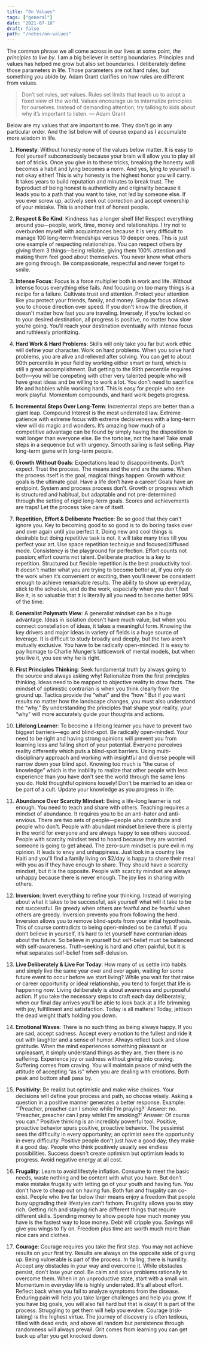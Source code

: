 ```yaml
---
title: "On Values"
tags: ["general"]
date: "2021-07-10"
draft: false
path: "/notes/on-values"
---
```


The common phrase we all come across in our lives at some point, _the principles to live by_. I am a big believer in setting boundaries. Principles and values has helped me grow but also set boundaries. I deliberately define those parameters in life. Those parameters are not hard rules, but something you abide by. Adam Grant clarifies on how rules are different from values.

> Don’t set rules, set values. Rules set limits that teach us to adopt a fixed view of the world. Values encourage us to internalize principles for ourselves. Instead of demanding attention, try talking to kids about why it’s important to listen. — Adam Grant

Below are my values that are important to me. They don't go in any particular order. And the list below will of course expand as I accumulate more wisdom in life.

1. **Honesty**: Without honesty none of the values below matter. It is easy to fool yourself subconsciously because your brain will allow you to play all sort of tricks. Once you give in to these tricks, breaking the honesty wall becomes a habit and lying becomes a norm. And yes, lying to yourself is not okay either! This is why honesty is the highest honor you will carry. It takes years to build reputation and minutes to break trust. The byproduct of being honest is authenticity and originality because it leads you to a path that you want to take, not led by someone else. If you ever screw up, actively seek out correction and accept ownership of your mistake. This is another trait of honest people.

2. **Respect & Be Kind**: Kindness has a longer shelf life! Respect everything around you—people, work, time, money and relationships. I try not to overburden myself with acquaintances because it is very difficult to manage 100 long-term friendships versus 10 deeper ones. This is just one example of respecting relationships. You can respect others by giving them 3 things—being reliable, giving them 100% attention and making them feel good about themselves. You never know what others are going through. Be compassionate, respectful and never forget to smile.

3. **Intense Focus**: Focus is a force multiplier both in work and life. Without intense focus everything else fails. And focusing on too many things is a recipe for a failure. Cultivate trust and attention. Protect your attention like you protect your friends, family, and money. Singular focus allows you to choose direction over speed. If you don't know the direction, it doesn't matter how fast you are traveling. Inversely, if you’re locked on to your desired destination, all progress is positive, no matter how slow you’re going. You’ll reach your destination eventually with intense focus and ruthlessly prioritizing.

4. **Hard Work & Hard Problems**: Skills will only take you far but work ethic will define your character. Work on hard problems. When you solve hard problems, you are alive and relieved after solving. You can get to about 90th percentile in your field by working either smart or hard, which is still a great accomplishment. But getting to the 99th percentile requires both—you will be competing with other very talented people who will have great ideas and be willing to work a lot. You don't need to sacrifice life and hobbies while working hard. This is easy for people who see work playful. Momentum compounds, and hard work begets progress.

5. **Incremental Steps Over Long-Term**: Incremental steps are better than a giant leap. Compound Interest is the most underrated law. Extreme patience with extreme focus with extreme decisiveness with a long-term view will do magic and wonders. It’s amazing how much of a competitive advantage can be found by simply having the disposition to wait longer than everyone else. Be the tortoise, not the hare! Take small steps in a sequence but with urgency. Smooth sailing is fast selling. Play long-term game with long-term people.

6. **Growth Without Goals**: Expectations lead to disappointments. Don't expect. Trust the process. The means and the end are the same. When the process itself is the goal, magical things happen. Growth without goals is the ultimate goal. Have a life don’t have a career! Goals have an endpoint. System and process process don’t. Growth or progress which is structured and habitual, but adaptable and not pre-determined through the setting of rigid long-term goals. Scores and achievements are traps! Let the process take care of itself.

7. **Repetition, Effort & Deliberate Practice**: Be so good that they can't ignore you. Key to becoming good to so good is to do boring tasks over and over again until you perfect it. Doing new and cool things is desirable but doing repetitive task is not. It will take many tries till you perfect your art. Use space repetition technique and focused/diffused mode. Consistency is the playground for perfection. Effort counts not passion; effort counts not talent. Deliberate practice is a key to repetition. Structured but flexible repetition is the best productivity tool. It doesn't matter what you are trying to become better at, if you only do the work when it’s convenient or exciting, then you’ll never be consistent enough to achieve remarkable results. The ability to show up everyday, stick to the schedule, and do the work, especially when you don't feel like it, is so valuable that it is literally all you need to become better 99% of the time.

8. **Generalist Polymath View**: A generalist mindset can be a huge advantage. Ideas in isolation doesn't have much value, but when you connect constellation of ideas, it takes a meaningful form. Knowing the key drivers and major ideas in variety of fields is a huge source of leverage. It is difficult to study broadly and deeply, but the two aren't mutually exclusive. You have to be radically open-minded. It is easy to pay homage to Charlie Munger’s latticework of mental models, but when you live it, you see why he is right.

9. **First Principles Thinking**: Seek fundamental truth by always going to the source and always asking why! Rationalize from the first principles thinking. Ideas need to be mapped to objective reality to draw facts. The mindset of optimistic contrarian is when you think clearly from the ground up. Tactics provide the “what” and the “how.” But if you want results no matter how the landscape changes, you must also understand the “why.” By understanding the principles that shape your reality, your “why” will more accurately guide your thoughts and actions.

10. **Lifelong Learner**: To become a lifelong learner you have to prevent two biggest barriers—ego and blind-spot. Be radically open-minded. Your need to be right and having strong opinions will prevent you from learning less and falling short of your potential. Everyone perceives reality differently which puts a blind-spot barriers. Using multi-disciplinary approach and working with insightful and diverse people will narrow down your blind spot. Knowing too much is “the curse of knowledge” which is the inability to realize that other people with less experience than you have don’t see the world through the same lens you do. Hold thoughtful opinions loosely! Don't be married to an idea or be part of a cult. Update your knowledge as you progress in life. 

11. **Abundance Over Scarcity Mindset**: Being a life-long learner is not enough. You need to teach and share with others. Teaching requires a mindset of abundance. It requires you to be an anti-hater and anti-envious. There are two sets of people—people who contribute and people who don't. People with abundant mindset believe there is plenty in the world for everyone and are always happy to see others succeed. People with scarcity mindset tend to hoard because they are worried someone is going to get ahead. The zero-sum mindset is pure evil in my opinion. It leads to envy and unhappiness. Just look in a country like Haiti and you'll find a family living on $2/day is happy to share their meal with you as if they have enough to share. They should have a scarcity mindset, but it is the opposite. People with scarcity mindset are always unhappy because there is never enough. The joy lies in sharing with others.

12. **Inversion**: Invert everything to refine your thinking. Instead of worrying about what it takes to be successful, ask yourself what will it take to be not successful. Be greedy when others are fearful and be fearful when others are greedy. Inversion prevents you from following the herd. Inversion allows you to remove blind-spots from your initial hypothesis. This of course contradicts to being open-minded so be careful. If you don’t believe in yourself, it’s hard to let yourself have contrarian ideas about the future. So believe in yourself but self-belief must be balanced with self-awareness. Truth-seeking is hard and often painful, but it is what separates self-belief from self-delusion.

13. **Live Deliberately & Live For Today**: How many of us settle into habits and simply live the same year over and over again, waiting for some future event to occur before we start living? While you wait for that raise or career opportunity or ideal relationship, you tend to forget that life is happening *now*. Living deliberately is about awareness and purposeful action. If you take the necessary steps to craft each day deliberately, when our final day arrives you'll be able to look back at a life brimming with joy, fulfillment and satisfaction. Today is all matters! Today, jettison the dead weight that’s holding you down.

14. **Emotional Waves**: There is no such thing as being always happy. If you are sad, accept sadness. Accept every emotion to the fullest and ride it out with laughter and a sense of humor. Always reflect back and show gratitude. When the mind experiences something pleasant or unpleasant, it simply understand things as they are, then there is no suffering. Experience joy or sadness without giving into craving. Suffering comes from craving. You will maintain peace of mind with the attitude of accepting “as is” when you are dealing with emotions. Both peak and bottom shall pass by.

15. **Positivity**: Be realist but optimistic and make wise choices. Your decisions will define your process and path, so choose wisely. Asking a question in a positive manner generates a better response. Example: “'Preacher, preacher can I smoke while I'm praying?' Answer: no. 'Preacher, preacher can I pray whilst I'm smoking?' Answer: Of course you can.” Positive thinking is an incredibly powerful tool. Positive, proactive behavior spurs positive, proactive behavior. The pessimist sees the difficulty in every opportunity; an optimist sees the opportunity in every difficulty. Positive people don't just have a good day; they make it a good day. People who think positively usually see endless possibilities. Success doesn't create optimism but optimism leads to progress. Avoid negative energy at all cost.

16. **Frugality**: Learn to avoid lifestyle inflation. Consume to meet the basic needs, waste nothing and be content with what you have. But don’t make mistake frugality with letting go of your youth and having fun. You don't have to cheap out on having fun. Both fun and frugality can co-exist. People who live far below their means enjoy a freedom that people busy upgrading their lifestyles can’t fathom. Frugality allows you to stay rich. Getting rich and staying rich are different things that require different skills. Spending money to show people how much money you have is the fastest way to lose money. Debt will cripple you. Savings will give you wings to fly on. Freedom plus time are worth much more than nice cars and clothes.

17. **Courage**: Courage requires you take the first step. You may not achieve results on your first try. Results are always on the opposite side of giving up. Being vulnerable is part of the process. In failing, there is humility. Accept any obstacles in your way and overcome it. While obstacles persist, don't lose your cool. Be calm and solve problems rationally to overcome them. When in an unproductive state, start with a small win. Momentum in everyday life is highly underrated. It's all about effort. Reflect back when you fail to analyze symptoms from the disease. Enduring pain will help you take larger challenges and help you grow. If you have big goals, you will also fall hard but that is okay! It is part of the process. Struggling to get them will help you evolve. Courage (risk-taking) is the highest virtue. The journey of discovery is often tedious, filled with dead ends, and above all random but persistence through randomness will always prevail. Grit comes from learning you can get back up after you get knocked down.